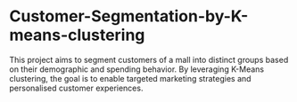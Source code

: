 # Customer-Segmentation-by-K-means-clustering
This project aims to segment customers of a mall into distinct groups based on their demographic and spending behavior. By leveraging K-Means clustering, the goal is to enable targeted marketing strategies and personalised customer experiences.
